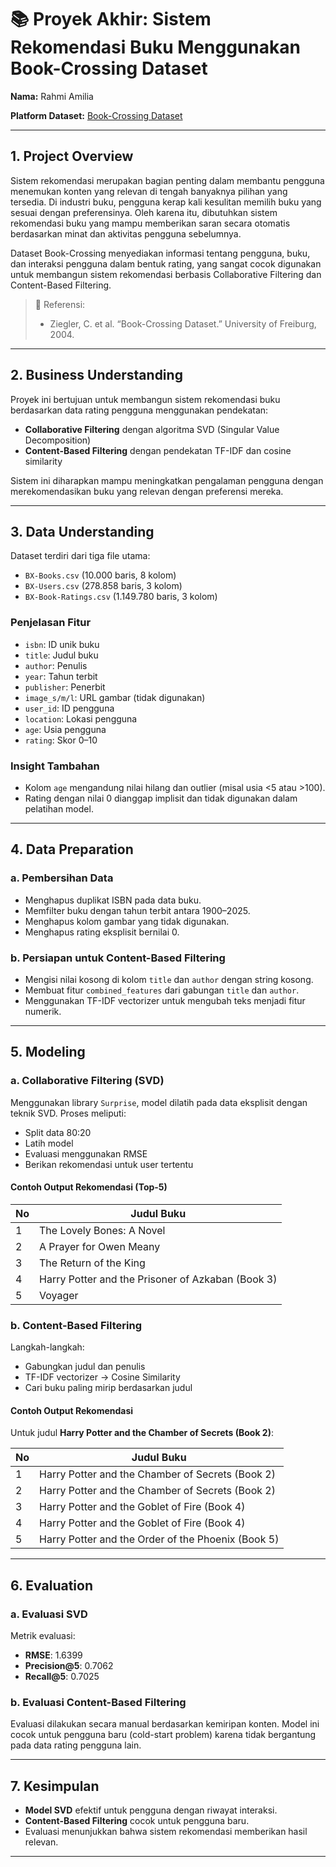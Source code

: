 # 📚 Proyek Akhir: Sistem Rekomendasi Buku Menggunakan Book-Crossing Dataset

**Nama:** Rahmi Amilia

**Platform Dataset:** [Book-Crossing Dataset](http://www2.informatik.uni-freiburg.de/~cziegler/BX/)

---

## 1. Project Overview

Sistem rekomendasi merupakan bagian penting dalam membantu pengguna menemukan konten yang relevan di tengah banyaknya pilihan yang tersedia. Di industri buku, pengguna kerap kali kesulitan memilih buku yang sesuai dengan preferensinya. Oleh karena itu, dibutuhkan sistem rekomendasi buku yang mampu memberikan saran secara otomatis berdasarkan minat dan aktivitas pengguna sebelumnya.

Dataset Book-Crossing menyediakan informasi tentang pengguna, buku, dan interaksi pengguna dalam bentuk rating, yang sangat cocok digunakan untuk membangun sistem rekomendasi berbasis Collaborative Filtering dan Content-Based Filtering.

> 📌 Referensi:
>
> * Ziegler, C. et al. “Book-Crossing Dataset.” University of Freiburg, 2004.

---

## 2. Business Understanding

Proyek ini bertujuan untuk membangun sistem rekomendasi buku berdasarkan data rating pengguna menggunakan pendekatan:

* **Collaborative Filtering** dengan algoritma SVD (Singular Value Decomposition)
* **Content-Based Filtering** dengan pendekatan TF-IDF dan cosine similarity

Sistem ini diharapkan mampu meningkatkan pengalaman pengguna dengan merekomendasikan buku yang relevan dengan preferensi mereka.

---

## 3. Data Understanding

Dataset terdiri dari tiga file utama:
- `BX-Books.csv` (10.000 baris, 8 kolom)
- `BX-Users.csv` (278.858 baris, 3 kolom)
- `BX-Book-Ratings.csv` (1.149.780 baris, 3 kolom)

### Penjelasan Fitur

- `isbn`: ID unik buku
- `title`: Judul buku
- `author`: Penulis
- `year`: Tahun terbit
- `publisher`: Penerbit
- `image_s/m/l`: URL gambar (tidak digunakan)
- `user_id`: ID pengguna
- `location`: Lokasi pengguna
- `age`: Usia pengguna
- `rating`: Skor 0–10

### Insight Tambahan
- Kolom `age` mengandung nilai hilang dan outlier (misal usia <5 atau >100).
- Rating dengan nilai 0 dianggap implisit dan tidak digunakan dalam pelatihan model.

---

## 4. Data Preparation

### a. Pembersihan Data
- Menghapus duplikat ISBN pada data buku.
- Memfilter buku dengan tahun terbit antara 1900–2025.
- Menghapus kolom gambar yang tidak digunakan.
- Menghapus rating eksplisit bernilai 0.

### b. Persiapan untuk Content-Based Filtering
- Mengisi nilai kosong di kolom `title` dan `author` dengan string kosong.
- Membuat fitur `combined_features` dari gabungan `title` dan `author`.
- Menggunakan TF-IDF vectorizer untuk mengubah teks menjadi fitur numerik.

---

## 5. Modeling

### a. Collaborative Filtering (SVD)

Menggunakan library `Surprise`, model dilatih pada data eksplisit dengan teknik SVD. Proses meliputi:
- Split data 80:20
- Latih model
- Evaluasi menggunakan RMSE
- Berikan rekomendasi untuk user tertentu

#### Contoh Output Rekomendasi (Top-5)

| No | Judul Buku                              |
|----|------------------------------------------|
| 1  | The Lovely Bones: A Novel	                                |
| 2  | A Prayer for Owen Meany                           |
| 3  | The Return of the King       |
| 4  | Harry Potter and the Prisoner of Azkaban (Book 3)                     |
| 5  | Voyager                       |

### b. Content-Based Filtering

Langkah-langkah:
- Gabungkan judul dan penulis
- TF-IDF vectorizer → Cosine Similarity
- Cari buku paling mirip berdasarkan judul

#### Contoh Output Rekomendasi

Untuk judul **Harry Potter and the Chamber of Secrets (Book 2)**:

| No | Judul Buku                                 |
|----|---------------------------------------------|
| 1  | Harry Potter and the Chamber of Secrets (Book 2)     |
| 2  | Harry Potter and the Chamber of Secrets (Book 2)    |
| 3  | Harry Potter and the Goblet of Fire (Book 4)         |
| 4  | Harry Potter and the Goblet of Fire (Book 4)   |
| 5  | Harry Potter and the Order of the Phoenix (Book 5)      |

---

## 6. Evaluation

### a. Evaluasi SVD

Metrik evaluasi:
- **RMSE**: 1.6399
- **Precision@5**: 0.7062
- **Recall@5**: 0.7025

### b. Evaluasi Content-Based Filtering

Evaluasi dilakukan secara manual berdasarkan kemiripan konten. Model ini cocok untuk pengguna baru (cold-start problem) karena tidak bergantung pada data rating pengguna lain.

---

## 7. Kesimpulan

- **Model SVD** efektif untuk pengguna dengan riwayat interaksi.
- **Content-Based Filtering** cocok untuk pengguna baru.
- Evaluasi menunjukkan bahwa sistem rekomendasi memberikan hasil relevan.

---

